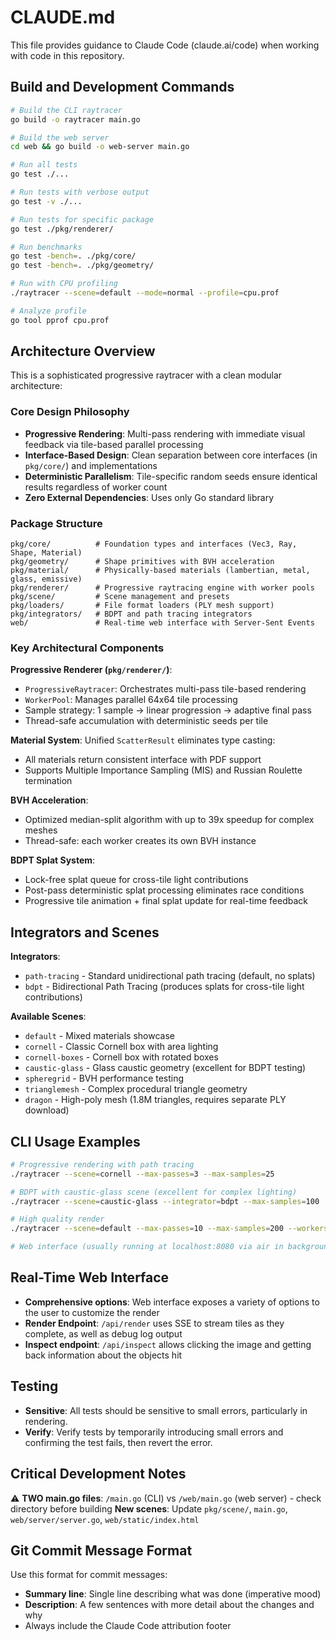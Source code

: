 # CLAUDE.md

This file provides guidance to Claude Code (claude.ai/code) when working with code in this repository.

## Build and Development Commands

```bash
# Build the CLI raytracer
go build -o raytracer main.go

# Build the web server
cd web && go build -o web-server main.go

# Run all tests
go test ./...

# Run tests with verbose output
go test -v ./...

# Run tests for specific package
go test ./pkg/renderer/

# Run benchmarks
go test -bench=. ./pkg/core/
go test -bench=. ./pkg/geometry/

# Run with CPU profiling
./raytracer --scene=default --mode=normal --profile=cpu.prof

# Analyze profile
go tool pprof cpu.prof
```

## Architecture Overview

This is a sophisticated progressive raytracer with a clean modular architecture:

### Core Design Philosophy
- **Progressive Rendering**: Multi-pass rendering with immediate visual feedback via tile-based parallel processing
- **Interface-Based Design**: Clean separation between core interfaces (in `pkg/core/`) and implementations
- **Deterministic Parallelism**: Tile-specific random seeds ensure identical results regardless of worker count
- **Zero External Dependencies**: Uses only Go standard library

### Package Structure
```
pkg/core/          # Foundation types and interfaces (Vec3, Ray, Shape, Material)
pkg/geometry/      # Shape primitives with BVH acceleration
pkg/material/      # Physically-based materials (lambertian, metal, glass, emissive)
pkg/renderer/      # Progressive raytracing engine with worker pools
pkg/scene/         # Scene management and presets
pkg/loaders/       # File format loaders (PLY mesh support)
pkg/integrators/   # BDPT and path tracing integrators
web/               # Real-time web interface with Server-Sent Events
```

### Key Architectural Components

**Progressive Renderer (`pkg/renderer/`)**:
- `ProgressiveRaytracer`: Orchestrates multi-pass tile-based rendering
- `WorkerPool`: Manages parallel 64x64 tile processing
- Sample strategy: 1 sample → linear progression → adaptive final pass
- Thread-safe accumulation with deterministic seeds per tile

**Material System**: Unified `ScatterResult` eliminates type casting:
- All materials return consistent interface with PDF support
- Supports Multiple Importance Sampling (MIS) and Russian Roulette termination

**BVH Acceleration**: 
- Optimized median-split algorithm with up to 39x speedup for complex meshes
- Thread-safe: each worker creates its own BVH instance

**BDPT Splat System**: 
- Lock-free splat queue for cross-tile light contributions
- Post-pass deterministic splat processing eliminates race conditions
- Progressive tile animation + final splat update for real-time feedback

## Integrators and Scenes

**Integrators**:
- `path-tracing` - Standard unidirectional path tracing (default, no splats)
- `bdpt` - Bidirectional Path Tracing (produces splats for cross-tile light contributions)

**Available Scenes**:
- `default` - Mixed materials showcase
- `cornell` - Classic Cornell box with area lighting  
- `cornell-boxes` - Cornell box with rotated boxes
- `caustic-glass` - Glass caustic geometry (excellent for BDPT testing)
- `spheregrid` - BVH performance testing
- `trianglemesh` - Complex procedural triangle geometry
- `dragon` - High-poly mesh (1.8M triangles, requires separate PLY download)

## CLI Usage Examples

```bash
# Progressive rendering with path tracing
./raytracer --scene=cornell --max-passes=3 --max-samples=25

# BDPT with caustic-glass scene (excellent for complex lighting)
./raytracer --scene=caustic-glass --integrator=bdpt --max-samples=100

# High quality render
./raytracer --scene=default --max-passes=10 --max-samples=200 --workers=4

# Web interface (usually running at localhost:8080 via air in background)
```

## Real-Time Web Interface

- **Comprehensive options**: Web interface exposes a variety of options to the user to customize the render
- **Render Endpoint**: `/api/render` uses SSE to stream tiles as they complete, as well as debug log output
- **Inspect endpoint**: `/api/inspect` allows clicking the image and getting back information about the objects hit

## Testing

- **Sensitive**: All tests should be sensitive to small errors, particularly in rendering.
- **Verify**: Verify tests by temporarily introducing small errors and confirming the test fails, then revert the error.

## Critical Development Notes

⚠️ **TWO main.go files**: `/main.go` (CLI) vs `/web/main.go` (web server) - check directory before building
**New scenes**: Update `pkg/scene/`, `main.go`, `web/server/server.go`, `web/static/index.html`

## Git Commit Message Format

Use this format for commit messages:
- **Summary line**: Single line describing what was done (imperative mood)
- **Description**: A few sentences with more detail about the changes and why
- Always include the Claude Code attribution footer